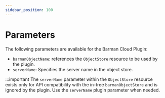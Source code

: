 ```yaml
---
sidebar_position: 100
---
```


# Parameters

<!-- SPDX-License-Identifier: CC-BY-4.0 -->

The following parameters are available for the Barman Cloud Plugin:

- `barmanObjectName`: references the `ObjectStore` resource to be used by the
  plugin.
- `serverName`: Specifies the server name in the object store.

:::important
  The `serverName` parameter within the `ObjectStore` resource exists only for
  API compatibility with the in-tree `barmanObjectStore` and is ignored by the
  plugin. Use the `serverName` plugin parameter when needed.

